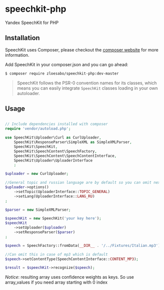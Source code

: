 speechkit-php
=============

Yandex SpeechKit for PHP

## Installation

SpeechKit uses Composer, please checkout the [composer website](http://getcomposer.org) for more information.

Add SpeechKit in your composer.json and you can go ahead:

```bash
$ composer require zloesabo/speechkit-php:dev-master
```

> SpeechKit follows the PSR-0 convention names for its classes, which means you can easily integrate `SpeechKit` classes loading in your own autoloader.

## Usage
```php

// Include dependencies installed with composer
require 'vendor/autoload.php';

use SpeechKit\Uploader\Curl as CurlUploader,
    SpeechKit\ResponseParser\SimpleXML as SimpleXMLParser,
    SpeechKit\SpeechKit,
    SpeechKit\SpeechContent\SpeechFactory,
    SpeechKit\SpeechContent\SpeechContentInterface,
    SpeechKit\Uploader\UploaderInterface
    ;

$uploader = new CurlUploader;

//General topic and russian language are by default so you can omit next 4 lines
$uploader->options()
    ->setTopic(UploaderInterface::TOPIC_GENERAL)
    ->setLang(UploaderInterface::LANG_RU)
;

$parser = new SimpleXMLParser;

$speechKit = new SpeechKit('your key here');
$speechKit
    ->setUploader($uploader)
    ->setResponseParser($parser)
;

$speech = SpeechFactory::fromData(__DIR__ . '/../Fixtures/Italian.mp3');

//Can omit this in case of mp3 which is default
$speech->setContentType(SpeechContentInterface::CONTENT_MP3);

$result = $speechKit->recognize($speech);
```

*Notice*: resulting array uses confidence weights as keys. So use array_values if you need array starting with 0 index
